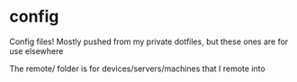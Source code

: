 # config
Config files!  Mostly pushed from my private dotfiles, but these ones are for use elsewhere

The remote/ folder is for devices/servers/machines that I remote into
